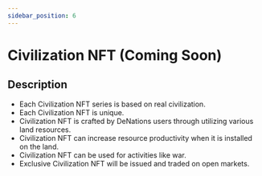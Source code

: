 ```yaml
---
sidebar_position: 6
---
```



# Civilization NFT (Coming Soon)

## Description

- Each Civilization NFT series is based on real civilization.
- Each Civilization NFT is unique.
- Civilization NFT is crafted by DeNations users through utilizing various land resources.
- Civilization NFT can increase resource productivity when it is installed on the land.
- Civilization NFT can be used for activities like war.
- Exclusive Civilization NFT will be issued and traded on open markets.